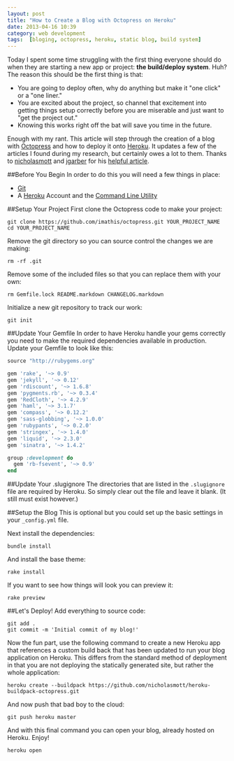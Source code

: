 ```yaml
---
layout: post
title: "How to Create a Blog with Octopress on Heroku"
date: 2013-04-16 10:39
category: web development
tags:  [bloging, octopress, heroku, static blog, build system]
---
```


Today I spent some time struggling with the first thing everyone should do when they are starting a new app or project: **the build/deploy system**. Huh? The reason this should be the first thing is that:

- You are going to deploy often, why do anything but make it "one click" or a "one liner."
- You are excited about the project, so channel that excitement into getting things setup correctly before you are miserable and just want to "get the project out."
- Knowing this works right off the bat will save you time in the future.

Enough with my rant. This article will step through the creation of a blog with [Octopress](http://octopress.org/) and how to deploy it onto [Heroku](https://www.heroku.com/). It updates a few of the articles I found during my research, but certainly owes a lot to them. Thanks to [nicholasmott](https://github.com/nicholasmott) and [jgarber](https://github.com/jgarber) for his [helpful article](http://jasongarber.com/blog/2012/01/10/deploying-octopress-to-heroku-with-a-custom-buildpack/).

##Before You Begin
In order to do this you will need a few things in place:

- [Git](https://help.github.com/articles/set-up-git)
- A [Heroku](https://www.heroku.com/) Account and the [Command Line Utility](https://toolbelt.herokuapp.com/)

##Setup Your Project
First clone the Octopress code to make your project:

    git clone https://github.com/imathis/octopress.git YOUR_PROJECT_NAME
    cd YOUR_PROJECT_NAME

Remove the git directory so you can source control the changes we are making:

    rm -rf .git

Remove some of the included files so that you can replace them with your own:

    rm Gemfile.lock README.markdown CHANGELOG.markdown

Initialize a new git repository to track our work:

    git init

##Update Your Gemfile
In order to have Heroku handle your gems correctly you need to make the required dependencies available in production. Update your Gemfile to look like this:

```ruby
source "http://rubygems.org"

gem 'rake', '~> 0.9'
gem 'jekyll', '~> 0.12'
gem 'rdiscount', '~> 1.6.8'
gem 'pygments.rb', '~> 0.3.4'
gem 'RedCloth', '~> 4.2.9'
gem 'haml', '~> 3.1.7'
gem 'compass', '~> 0.12.2'
gem 'sass-globbing', '~> 1.0.0'
gem 'rubypants', '~> 0.2.0'
gem 'stringex', '~> 1.4.0'
gem 'liquid', '~> 2.3.0'
gem 'sinatra', '~> 1.4.2'

group :development do
  gem 'rb-fsevent', '~> 0.9'
end
```

##Update Your .slugignore
The directories that are listed in the `.slugignore` file are required by Heroku. So simply clear out the file and leave it blank. (It still must exist however.)

##Setup the Blog
This is optional but you could set up the basic settings in your `_config.yml` file.

Next install the dependencies:

    bundle install

And install the base theme:

    rake install

If you want to see how things will look you can preview it:

    rake preview

##Let's Deploy!
Add everything to source code:

    git add .
    git commit -m 'Initial commit of my blog!'

Now the fun part, use the following command to create a new Heroku app that references a custom build back that has been updated to run your blog application on Heroku. This differs from the standard method of deployment in that you are not deploying the statically generated site, but rather the whole application:

    heroku create --buildpack https://github.com/nicholasmott/heroku-buildpack-octopress.git

And now push that bad boy to the cloud:

    git push heroku master

And with this final command you can open your blog, already hosted on Heroku. Enjoy!

    heroku open

